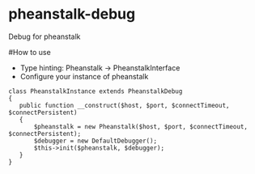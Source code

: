 # pheanstalk-debug
Debug for pheanstalk

#How to use
 * Type hinting: Pheanstalk -> PheanstalkInterface
 * Configure your instance of pheanstalk
 
 ```
class PheanstalkInstance extends PheanstalkDebug
{
    public function __construct($host, $port, $connectTimeout, $connectPersistent)
    {
        $pheanstalk = new Pheanstalk($host, $port, $connectTimeout, $connectPersistent);
        $debugger = new DefaultDebugger();
        $this->init($pheanstalk, $debugger);
    }
}
```